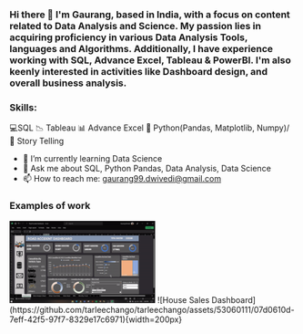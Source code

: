 ### Hi there 👋 I'm Gaurang, based in India, with a focus on content related to Data Analysis and Science. My passion lies in acquiring proficiency in various Data Analysis Tools, languages and Algorithms. Additionally, I have experience working with SQL, Advance Excel, Tableau & PowerBI. I'm also keenly interested in activities like Dashboard design, and overall business analysis.

### Skills: 
💻SQL
📉 Tableau
📊 Advance Excel 
🐍 Python(Pandas, Matplotlib, Numpy)/ 
🗿 Story Telling


- 🌱 I’m currently learning Data Science
- 💬 Ask me about SQL, Python Pandas, Data Analysis, Data Science
- 📫 How to reach me: gaurang99.dwivedi@gmail.com 

### Examples of work
<!--<img src="https://github.com/tarleechango/tarleechango/blob/main/Covid19%20Dashboard%20gif.gif" width="256"/>
<img src="https://github.com/tarleechango/tarleechango/blob/main/House%20Sales%20Dashboard.gif" width="256"/>
<img src="https://github.com/tarleechango/tarleechango/blob/main/python%20project%202.gif" width="256"/>
<img src="https://github.com/tarleechango/tarleechango/blob/main/road%20accident.gif" width="256"/>
-->
<img src="https://github.com/tarleechango/tarleechango/blob/main/road%20accident.gif" width="256">
![House Sales Dashboard](https://github.com/tarleechango/tarleechango/assets/53060111/07d0610d-7eff-42f5-97f7-8329e17c6971){width=200px}

<!--
**tarleechango/tarleechango** is a ✨ _special_ ✨ repository because its `README.md` (this file) appears on your GitHub profile.

Here are some ideas to get you started:

- 🔭 I’m currently working on ...
- 🌱 I’m currently learning ...
- 👯 I’m looking to collaborate on ...
- 🤔 I’m looking for help with ...
- 💬 Ask me about ...
- 📫 How to reach me: ...
- 😄 Pronouns: ...
- ⚡ Fun fact: ...
-->
